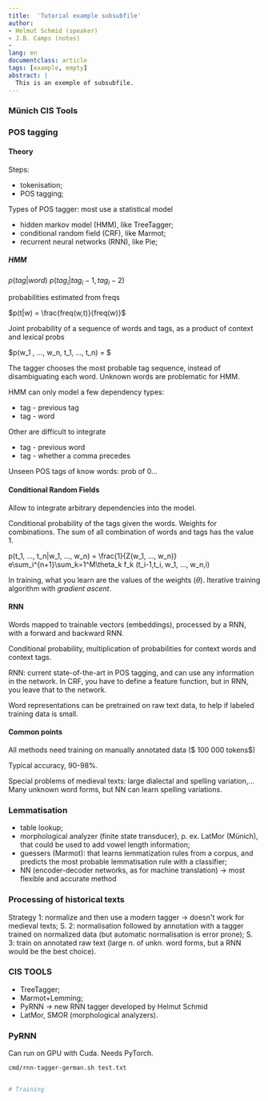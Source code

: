 ```yaml
---
title:  'Tutorial example subsubfile'
author: 
- Helmut Schmid (speaker)
- J.B. Camps (notes)
- 
lang: en
documentclass: article
tags: [example, empty]
abstract: |
  This is an exemple of subsubfile.
---
```


### Münich CIS Tools

### POS tagging

#### Theory

Steps:

- tokenisation;
- POS tagging;

Types of POS tagger: most use a statistical model

- hidden markov model (HMM), like TreeTagger;
- conditional random field (CRF), like Marmot;
- recurrent neural networks (RNN), like Pie;

##### HMM

$p(tag|word)$ 
$p(tag_i|tag_i-1,tag_i-2)$

probabilities estimated from freqs

$p(t|w) = \frac{freq(w,t)}{freq(w)}$

Joint probability of a sequence of words and tags, as a product of context and lexical probs

$p(w_1 , …, w_n, t_1, ..., t_n) =  $

The tagger chooses the most probable tag sequence, instead of disambiguating each word.
Unknown words are problematic for HMM.

HMM can only model a few dependency types:

- tag - previous tag
- tag - word

Other are difficult to integrate

- tag - previous word
- tag - whether a comma precedes

Unseen POS tags of know words: prob of 0…

#### Conditional Random Fields

Allow to integrate arbitrary dependencies into the model.

Conditional probability of the tags given the words.
Weights for combinations.
The sum of all combination of words and tags has the value 1.

p(t_1, …, t_n|w_1, …, w_n) = \frac{1}{Z(w_1, …, w_n)} e\sum_i^{n+1}\sum_k=1^M\theta_k f_k (t_i-1,t_i, w_1, …, w_n,i)

In training, what you learn are the values of the weights ($\theta$). Iterative 
training algorithm with *gradient ascent*.

#### RNN

Words mapped to trainable vectors (embeddings), processed by a RNN, with a forward
and backward RNN.

Conditional probability, multiplication of probabilities for context words and context tags.

RNN: current state-of-the-art in POS tagging, and can use any information in the network. In CRF, you have to define a feature function, but in RNN, you leave that to the network.

Word representations can be pretrained on raw text data, to help if labeled training data is small.

#### Common points

All methods need training on manually annotated data ($ 100 000 tokens$)

Typical accuracy, 90-98%.

Special problems of medieval texts: large dialectal and spelling variation,… 
Many unknown word forms, but NN can learn spelling variations.


### Lemmatisation

- table lookup;
- morphological analyzer (finite state transducer), p. ex. LatMor (Münich), that could be used to add vowel length information;
- guessers (Marmot): that learns lemmatization rules from a corpus, and predicts the most probable lemmatisation rule with a classifier;
- NN (encoder-decoder networks, as for machine translation) -> most flexible and accurate method


### Processing of historical texts

Strategy 1: normalize and then use a modern tagger -> doesn't work for medieval texts;
S. 2: normalisation followed by annotation with a tagger trained on normalized data (but automatic normalisation is error prone);
S. 3: train on annotated raw text (large n. of unkn. word forms, but a RNN would be the best choice).

### CIS TOOLS

- TreeTagger;
- Marmot+Lemming;
- PyRNN -> new RNN tagger developed by Helmut Schmid
- LatMor, SMOR (morphological analyzers).


### PyRNN

Can run on GPU with Cuda. Needs PyTorch.

```bash
cmd/rnn-tagger-german.sh test.txt


# Training


```





